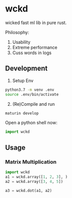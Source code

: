 # wckd
wicked fast ml lib in pure rust.

Philosophy:
1. Usability
2. Extreme performance
3. Cuss words in logs


## Development

1. Setup Env

```bash
python3.7 -m venv .env
source .env/bin/activate
```

2. (Re)Compile and run

```bash
maturin develop
```

Open a python shell now:

```python
import wckd
```

## Usage

### Matrix Multiplication

```python
import wckd
a1 = wckd.array([1, 2, 3], )
a2 = wckd.array([3, 4, 5])

a3 = wckd.dot(a1, a2)
```